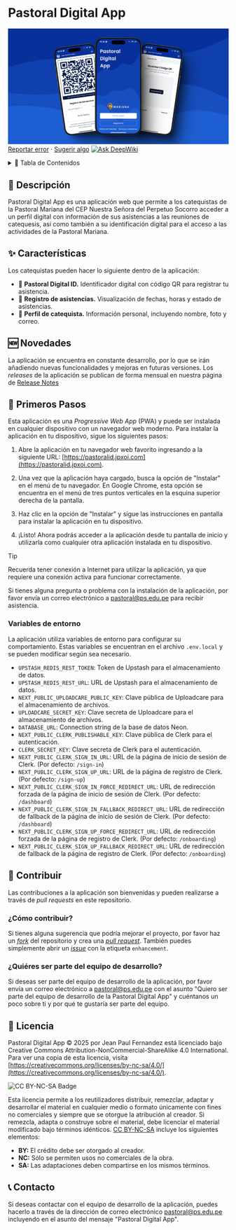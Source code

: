 # Pastoral Digital App

![Pastoral Digital App](/app/opengraph-image.jpeg)
[Reportar error](https://github.com/jpxoi/pastoral-digital-app/issues) · [Sugerir algo](https://github.com/jpxoi/pastoral-digital-app/issues)
[![Ask DeepWiki](https://deepwiki.com/badge.svg)](https://deepwiki.com/jpxoi/pastoral-digital-app)

<details>

<summary>📖 Tabla de Contenidos</summary>

- [📄 Descripción](#-descripción)
- [✨ Características](#-características)
- [🆕 Novedades](#-novedades)
- [🚀 Primeros Pasos](#-primeros-pasos)
- [🤝 Contribuir](#-contribuir)
- [📜 Licencia](#-licencia)
- [📞 Contacto](#-contacto)

</details>

## 📄 Descripción

Pastoral Digital App es una aplicación web que permite a los catequistas de la Pastoral Mariana del CEP Nuestra Señora del Perpetuo Socorro acceder a un perfil digital con información de sus asistencias a las reuniones de catequesis, así como también a su identificación digital para el acceso a las actividades de la Pastoral Mariana.

## ✨ Características

Los catequistas pueden hacer lo siguiente dentro de la aplicación:

- 📲 **Pastoral Digital ID.** Identificador digital con código QR para registrar tu asistencia.
- 📅 **Registro de asistencias.** Visualización de fechas, horas y estado de asistencias.
- 👤 **Perfil de catequista.** Información personal, incluyendo nombre, foto y correo.

## 🆕 Novedades

La aplicación se encuentra en constante desarrollo, por lo que se irán añadiendo nuevas funcionalidades y mejoras en futuras versiones. Los _releases_ de la aplicación se publican de forma mensual en nuestra página de [Release Notes](https://jpxoi.notion.site/Pastoral-Digital-Release-Notes-292bc69d40434537996829014d6e6cb2)

## 🚀 Primeros Pasos

Esta aplicación es una _Progressive Web App_ (PWA) y puede ser instalada en cualquier dispositivo con un navegador web moderno. Para instalar la aplicación en tu dispositivo, sigue los siguientes pasos:

1. Abre la aplicación en tu navegador web favorito ingresando a la siguiente URL: [https://pastoralid.jpxoi.com](https://pastoralid.jpxoi.com).

2. Una vez que la aplicación haya cargado, busca la opción de "Instalar" en el menú de tu navegador. En Google Chrome, esta opción se encuentra en el menú de tres puntos verticales en la esquina superior derecha de la pantalla.

3. Haz clic en la opción de "Instalar" y sigue las instrucciones en pantalla para instalar la aplicación en tu dispositivo.

4. ¡Listo! Ahora podrás acceder a la aplicación desde tu pantalla de inicio y utilizarla como cualquier otra aplicación instalada en tu dispositivo.

> [!TIP]
> Recuerda tener conexión a Internet para utilizar la aplicación, ya que requiere una conexión activa para funcionar correctamente.

Si tienes alguna pregunta o problema con la instalación de la aplicación, por favor envía un correo electrónico a [pastoral@ps.edu.pe](mailto:pastoral@ps.edu.pe) para recibir asistencia.

### Variables de entorno

La aplicación utiliza variables de entorno para configurar su comportamiento. Estas variables se encuentran en el archivo `.env.local` y se pueden modificar según sea necesario.

- `UPSTASH_REDIS_REST_TOKEN`: Token de Upstash para el almacenamiento de datos.
- `UPSTASH_REDIS_REST_URL`: URL de Upstash para el almacenamiento de datos.
- `NEXT_PUBLIC_UPLOADCARE_PUBLIC_KEY`: Clave pública de Uploadcare para el almacenamiento de archivos.
- `UPLOADCARE_SECRET_KEY`: Clave secreta de Uploadcare para el almacenamiento de archivos.
- `DATABASE_URL`: Connection string de la base de datos Neon.
- `NEXT_PUBLIC_CLERK_PUBLISHABLE_KEY`: Clave pública de Clerk para el autenticación.
- `CLERK_SECRET_KEY`: Clave secreta de Clerk para el autenticación.
- `NEXT_PUBLIC_CLERK_SIGN_IN_URL`: URL de la página de inicio de sesión de Clerk. (Por defecto: `/sign-in`)
- `NEXT_PUBLIC_CLERK_SIGN_UP_URL`: URL de la página de registro de Clerk. (Por defecto: `/sign-up`)
- `NEXT_PUBLIC_CLERK_SIGN_IN_FORCE_REDIRECT_URL`: URL de redirección forzada de la página de inicio de sesión de Clerk. (Por defecto: `/dashboard`)
- `NEXT_PUBLIC_CLERK_SIGN_IN_FALLBACK_REDIRECT_URL`: URL de redirección de fallback de la página de inicio de sesión de Clerk. (Por defecto: `/dashboard`)
- `NEXT_PUBLIC_CLERK_SIGN_UP_FORCE_REDIRECT_URL`: URL de redirección forzada de la página de registro de Clerk. (Por defecto: `/onboarding`)
- `NEXT_PUBLIC_CLERK_SIGN_UP_FALLBACK_REDIRECT_URL`: URL de redirección de fallback de la página de registro de Clerk. (Por defecto: `/onboarding`)

## 🤝 Contribuir

Las contribuciones a la aplicación son bienvenidas y pueden realizarse a través de _pull requests_ en este repositorio.

### ¿Cómo contribuir?

Si tienes alguna sugerencia que podría mejorar el proyecto, por favor haz un [_fork_](https://github.com/jpxoi/pastoral-digital-app/fork) del repositorio y crea una [_pull request_](https://github.com/jpxoi/pastoral-digital-app/pulls). También puedes simplemente abrir un [_issue_](https://github.com/jpxoi/pastoral-digital-app/issues) con la etiqueta `enhancement`.

### ¿Quiéres ser parte del equipo de desarrollo?

Si deseas ser parte del equipo de desarrollo de la aplicación, por favor envía un correo electrónico a [pastoral@ps.edu.pe](mailto:pastoral@ps.edu.pe) con el asunto "Quiero ser parte del equipo de desarrollo de la Pastoral Digital App" y cuéntanos un poco sobre ti y por qué te gustaría ser parte del equipo.

## 📜 Licencia

Pastoral Digital App © 2025 por Jean Paul Fernandez está licenciado bajo Creative Commons Attribution-NonCommercial-ShareAlike 4.0 International. Para ver una copia de esta licencia, visita [https://creativecommons.org/licenses/by-nc-sa/4.0/](https://creativecommons.org/licenses/by-nc-sa/4.0/).

![CC BY-NC-SA Badge](https://licensebuttons.net/l/by-nc-sa/4.0/88x31.png)

Esta licencia permite a los reutilizadores distribuir, remezclar, adaptar y desarrollar el material en cualquier medio o formato únicamente con fines no comerciales y siempre que se otorgue la atribución al creador. Si remezcla, adapta o construye sobre el material, debe licenciar el material modificado bajo términos idénticos. [CC BY-NC-SA](https://creativecommons.org/licenses/by-nc-sa/4.0/) incluye los siguientes elementos:

- **BY:** El crédito debe ser otorgado al creador.
- **NC:** Sólo se permiten usos no comerciales de la obra.
- **SA:** Las adaptaciones deben compartirse en los mismos términos.

## 📞 Contacto

Si deseas contactar con el equipo de desarrollo de la aplicación, puedes hacerlo a través de la dirección de correo electrónico [pastoral@ps.edu.pe](mailto:pastoral@ps.edu.pe) incluyendo en el asunto del mensaje "Pastoral Digital App".
